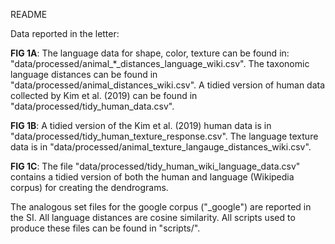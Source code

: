 README

Data reported in the letter:

**FIG 1A**: 
	The language data for shape, color, texture can be found in: "data/processed/animal_*_distances_language_wiki.csv".  The taxonomic language distances can be found in "data/processed/animal_distances_wiki.csv".  A tidied version of human data collected by Kim et al. (2019) can be found in "data/processed/tidy_human_data.csv". 

**FIG 1B**: 
	A tidied version of the  Kim et al. (2019) human data is in "data/processed/tidy_human_texture_response.csv". The language texture data is in "data/processed/animal_texture_langauge_distances_wiki.csv".

**FIG 1C**:
	The file "data/processed/tidy_human_wiki_language_data.csv" contains a tidied version of both the human and language (Wikipedia corpus) for creating the dendrograms.


The analogous set files for the google corpus ("_google") are reported in the SI. All language distances are cosine similarity. All scripts used to produce these files can be found in "scripts/".
